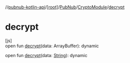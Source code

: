 //[pubnub-kotlin-api](../../../../index.md)/[[root]](../../index.md)/[PubNub](../index.md)/[CryptoModule](index.md)/[decrypt](decrypt.md)

# decrypt

[js]\
open fun [decrypt](decrypt.md)(data: ArrayBuffer): dynamic

open fun [decrypt](decrypt.md)(data: [String](https://kotlinlang.org/api/core/kotlin-stdlib/kotlin/-string/index.html)): dynamic
